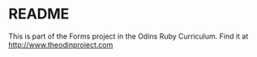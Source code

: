 # README

This is part of the Forms project in the Odins Ruby Curriculum. Find it at http://www.theodinproject.com 
